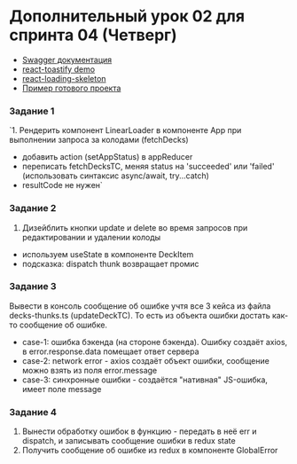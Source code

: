 # Дополнительный урок 02 для спринта 04 (Четверг)

- [Swagger документация](https://api.flashcards.andrii.es/docs)
- [react-toastify demo](https://fkhadra.github.io/react-toastify/introduction/)
- [react-loading-skeleton](https://github.com/dvtng/react-loading-skeleton#readme)
- [Пример готового проекта](https://04-sprint-02-add-lesson-for-mentor.vercel.app/)

### Задание 1
`1. Рендерить компонент LinearLoader в компоненте App при выполнении запроса за колодами (fetchDecks)

- добавить action (setAppStatus) в appReducer
- переписать fetchDecksTC, меняя status на 'succeeded' или 'failed' (использовать синтаксис async/await, try...catch)
- resultCode не нужен`

### Задание 2
1. Дизейблить кнопки update и delete во время запросов при редактировании и удалении колоды
- используем useState в компоненте DeckItem
- подсказка: dispatch thunk возвращает промис

### Задание 3
Вывести в консоль сообщение об ошибке учтя все 3 кейса из файла decks-thunks.ts (updateDeckTC). То есть из объекта ошибки достать как-то сообщение об ошибке.
- case-1: ошибка бэкенда (на стороне бэкенда). Ошибку создаёт axios, в error.response.data помещает ответ сервера
- case-2: network error - axios создаёт объект ошибки, сообщение можно взять из поля error.message
- case-3: синхронные ошибки - создаётся "нативная" JS-ошибка, имеет поле message

### Задание 4
1. Вынести обработку ошибок в функцию - передать в неё err и dispatch, и записывать сообщение ошибки в redux state
2. Получить сообщение об ошибке из redux в компоненте GlobalError